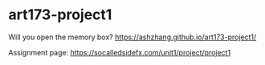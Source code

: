 # art173-project1
Will you open the memory box? https://ashzhang.github.io/art173-project1/

Assignment page: https://socalledsidefx.com/unit1/project/project1
